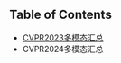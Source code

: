 ## Table of Contents
* [CVPR2023多模态汇总](https://pan.baidu.com/s/1JD4Oq8utJqtNa7CKkWew6g?pwd=jdlw)
* CVPR2024多模态汇总
